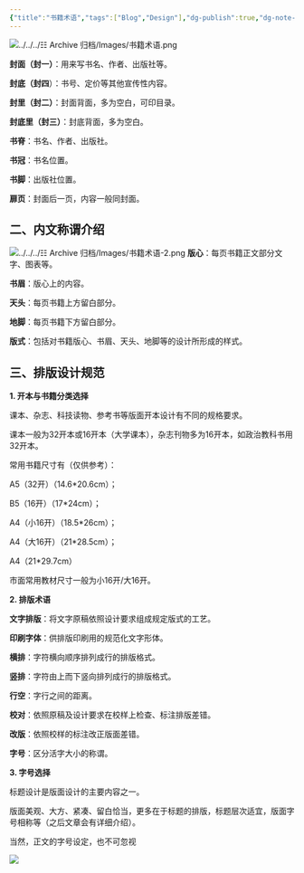 ```yaml
---
{"title":"书籍术语","tags":["Blog","Design"],"dg-publish":true,"dg-note-icon":5,"permalink":"/🌗Theory_理论/DesignBook/书籍术语/","dgPassFrontmatter":true,"noteIcon":5,"created":"2024-10-25T19:26:50.304+08:00","updated":"2024-10-31T08:49:16.307+08:00"}
---
```


![../../../☷ Archive 归档/Images/书籍术语.png](/img/user/%E2%98%B7%20Archive%20%E5%BD%92%E6%A1%A3/Images/%E4%B9%A6%E7%B1%8D%E6%9C%AF%E8%AF%AD.png)


**封面（封一）**：用来写书名、作者、出版社等。

**封底（封四**）：书号、定价等其他宣传性内容。

**封里（封二）**：封面背面，多为空白，可印目录。

**封底里（封三）**：封底背面，多为空白。

**书脊**：书名、作者、出版社。

**书冠**：书名位置。

**书脚**：出版社位置。

**扉页**：封面后一页，内容一般同封面。
## **二、内文称谓介绍**

![../../../☷ Archive 归档/Images/书籍术语-2.png](/img/user/%E2%98%B7%20Archive%20%E5%BD%92%E6%A1%A3/Images/%E4%B9%A6%E7%B1%8D%E6%9C%AF%E8%AF%AD-2.png)
**版心**：每页书籍正文部分文字、图表等。

**书眉**：版心上的内容。

**天头**：每页书籍上方留白部分。

**地脚**：每页书籍下方留白部分。

**版式**：包括对书籍版心、书眉、天头、地脚等的设计所形成的样式。
## **三、排版设计规范**

**1. 开本与书籍分类选择**

课本、杂志、科技读物、参考书等版面开本设计有不同的规格要求。

课本一般为32开本或16开本（大学课本），杂志刊物多为16开本，如政治教科书用32开本。

常用书籍尺寸有（仅供参考）：

A5（32开）（14.6*20.6cm）；

B5（16开）（17*24cm）；

A4（小16开）（18.5*26cm）；

A4（大16开）（21*28.5cm）；

A4（21*29.7cm）

市面常用教材尺寸一般为小16开/大16开。

  

**2. 排版术语**

**文字排版**：将文字原稿依照设计要求组成规定版式的工艺。

**印刷字体**：供排版印刷用的规范化文字形体。

**横排**：字符横向顺序排列成行的排版格式。

**竖排**：字符由上而下竖向排列成行的排版格式。

**行空**：字行之间的距离。

**校对**：依照原稿及设计要求在校样上检查、标注排版差错。

**改版**：依照校样的标注改正版面差错。

**字号**：区分活字大小的称谓。

  

**3. 字号选择**

标题设计是版面设计的主要内容之一。

版面美观、大方、紧凑、留白恰当，更多在于标题的排版，标题层次适宜，版面字号相称等（之后文章会有详细介绍）。

当然，正文的字号设定，也不可忽视

![](https://pic4.zhimg.com/v2-bacf6caa9fb1cab358c25f26420dc9b9_b.jpg)